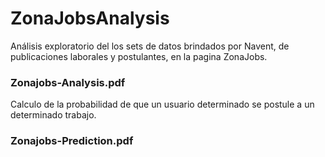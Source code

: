 # ZonaJobsAnalysis
Análisis exploratorio del los sets de datos brindados por Navent, de publicaciones laborales y postulantes, en la pagina ZonaJobs.

### Zonajobs-Analysis.pdf

Calculo de la probabilidad de que un usuario determinado se postule a un determinado trabajo.

### Zonajobs-Prediction.pdf
